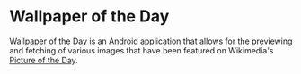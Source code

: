 # Wallpaper of the Day
Wallpaper of the Day is an Android application that allows for the previewing and fetching of various images that have been featured on Wikimedia's [Picture of the Day](https://commons.wikimedia.org/wiki/Commons:Picture_of_the_day).
